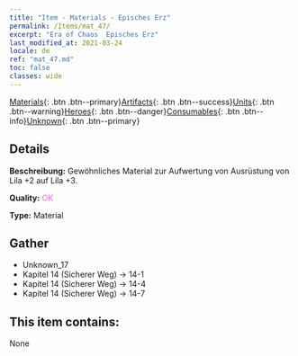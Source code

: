 ```yaml
---
title: "Item - Materials - Episches Erz"
permalink: /Items/mat_47/
excerpt: "Era of Chaos  Episches Erz"
last_modified_at: 2021-03-24
locale: de
ref: "mat_47.md"
toc: false
classes: wide
---
```

 [Materials](/de/Items/){: .btn .btn--primary}[Artifacts](/de/Items/Artifacts/){: .btn .btn--success}[Units](/de/Items/Units/){: .btn .btn--warning}[Heroes](/de/Items/Heroes/){: .btn .btn--danger}[Consumables](/de/Items/Consumables/){: .btn .btn--info}[Unknown](/de/Items/Unknown/){: .btn .btn--primary}

## Details
 **Beschreibung:** Gewöhnliches Material zur Aufwertung von Ausrüstung von Lila +2 auf Lila +3.

 **Quality:** <span style="color: #DA70D6">OK</span>

 **Type:** Material

## Gather

*    Unknown_17 
*    Kapitel 14 (Sicherer Weg) -> 14-1 
*    Kapitel 14 (Sicherer Weg) -> 14-4 
*    Kapitel 14 (Sicherer Weg) -> 14-7 

## This item contains:

  None

